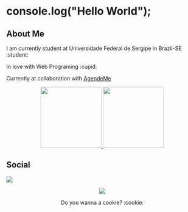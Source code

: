 <h1>console.log("Hello World");</h1>
<h2>About Me</h2>
<p>I am currently student at Universidade Federal de Sergipe in Brazil-SE :student:</p>
<p>In love with Web Programing :cupid: </p>
<!-- <p>I Like to build anything with any technology, always trying to learn more.</p> -->
<p>Currently at collaboration with <a href="https://github.com/marcosdosea/AgendeMe">AgendeMe</a><p>
<!--
<div>
 <h2>Check which technologies I've worked on<h2>
  <img align="center" alt="Bootstrap" height="30" width="40" src="https://profilinator.rishav.dev/skills-assets/bootstrap-plain.svg" />
  <img align="center" alt="Javascript" height="30" width="40" src="https://cdn.jsdelivr.net/gh/devicons/devicon/icons/javascript/javascript-original.svg">
  <img align="center" alt="HTM" height="30" width="40" src="https://raw.githubusercontent.com/devicons/devicon/master/icons/html5/html5-original.svg">
  <img align="center" alt="CCS" height="30" width="40" src="https://raw.githubusercontent.com/devicons/devicon/master/icons/css3/css3-original.svg">
  <img align="center" alt="Javinha" height="30" width="40" src="https://cdn.jsdelivr.net/gh/devicons/devicon/icons/java/java-original.svg" />
  <img align="center" alt="C++" height="30" width="40" src="https://profilinator.rishav.dev/skills-assets/cplusplus-original.svg" />
  <img align="center" alt="PHP" height="30" width="40" src="https://profilinator.rishav.dev/skills-assets/php-original.svg" />
  <img align="center" alt="Python" height="30" width="40" src="https://profilinator.rishav.dev/skills-assets/python-original.svg" />
</div>
</br>
-->
<div align="center">
  <a href="https://github.com/lauro-ss">
  <img height="160em" src="https://github-readme-stats.vercel.app/api?username=lauro-ss&show_icons=true&theme=transparent&include_all_commits=true&count_private=true&cache_seconds=20000&text_color=ffffff&custom_title=Lauro%20Santana'%20Github%20Stats"/>
  <img height="160em" src="https://github-readme-stats.vercel.app/api/top-langs/?username=lauro-ss&layout=compact&theme=transparent&text_color=ffffff"/>
  </a>
</div>
<h2>Social</h2>

<a href="https://www.linkedin.com/in/lauro-santana-silva-444608229/" target="_blank"><img src="https://img.shields.io/badge/-LinkedIn-%230077B5?style=for-the-badge&logo=linkedin&logoColor=white" target="_blank"></a>
   <div align="center">
<img src="https://komarev.com/ghpvc/?username=lauro-ss&&style=flat-square" align="center" />
</div>  
<p align="center">Do you wanna a cookie? :cookie:</p>
